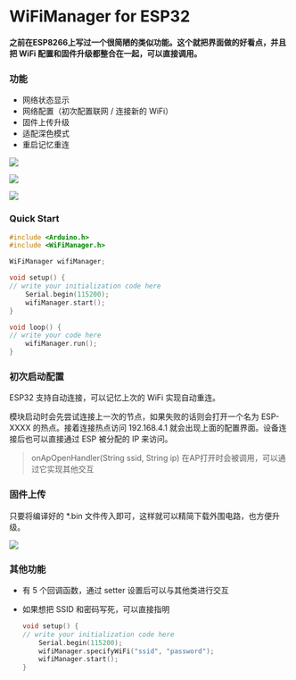 # WiFiManager for ESP32

**之前在ESP8266上写过一个很简陋的类似功能。这个就把界面做的好看点，并且把 WiFi 配置和固件升级都整合在一起，可以直接调用。**

### 功能
- 网络状态显示
- 网络配置（初次配置联网 / 连接新的 WiFi）
- 固件上传升级
- 适配深色模式
- 重启记忆重连

![](https://raw.githubusercontent.com/HongDing97/imgs/main/20210509010232.png)

![](https://raw.githubusercontent.com/HongDing97/imgs/main/20210509010130.png)

![](https://raw.githubusercontent.com/HongDing97/imgs/main/20210509010140.png)

### Quick Start
```cpp
#include <Arduino.h>
#include <WiFiManager.h>

WiFiManager wifiManager;

void setup() {
// write your initialization code here    
    Serial.begin(115200);
    wifiManager.start();
}

void loop() {
// write your code here
    wifiManager.run();
}
```

### 初次启动配置

ESP32 支持自动连接，可以记忆上次的 WiFi 实现自动重连。

模块启动时会先尝试连接上一次的节点，如果失败的话则会打开一个名为 ESP-XXXX 的热点。接着连接热点访问 192.168.4.1 就会出现上面的配置界面。设备连接后也可以直接通过 ESP 被分配的 IP 来访问。

> onApOpenHandler(String ssid, String ip)  在AP打开时会被调用，可以通过它实现其他交互

### 固件上传

只要将编译好的 *.bin 文件传入即可，这样就可以精简下载外围电路，也方便升级。

![](https://raw.githubusercontent.com/HongDing97/imgs/main/20210509005623.png)

### 其他功能

- 有 5 个回调函数，通过 setter 设置后可以与其他类进行交互

- 如果想把 SSID 和密码写死，可以直接指明

  ```cpp
  void setup() {
  // write your initialization code here
      Serial.begin(115200);
      wifiManager.specifyWiFi("ssid", "password");
      wifiManager.start();
  }
  ```

  
